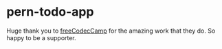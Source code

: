 # pern-todo-app

Huge thank you to [freeCodecCamp](https://www.freecodecamp.org/) for the amazing work that they do. So happy to be a supporter.
